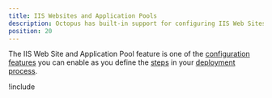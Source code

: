 ```yaml
---
title: IIS Websites and Application Pools
description: Octopus has built-in support for configuring IIS Web Sites, Applications and Virtual Directories.
position: 20
---
```

The IIS Web Site and Application Pool feature is one of the [configuration features](/docs/deployment-process/configuration-features/index.md) you can enable as you define the [steps](/docs/deployment-process/steps/index.md) in your [deployment process](/docs/deployment-process/index.md).

!include <iis-feature>
